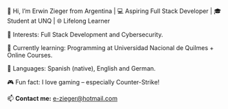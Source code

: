 👋 Hi, I’m Erwin Zieger from Argentina |
💻 Aspiring Full Stack Developer | 🎓 Student at UNQ | 🌐 Lifelong Learner

👀 Interests: Full Stack Development and Cybersecurity.

🌱 Currently learning: Programming at Universidad Nacional de Quilmes + Online Courses.

💬 Languages: Spanish (native), English and German.

🎮 Fun fact: I love gaming – especially Counter-Strike!

📫 **Contact me:**
e-zieger@hotmail.com
